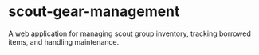 # scout-gear-management
A web application for managing scout group inventory, tracking borrowed items, and handling maintenance.
